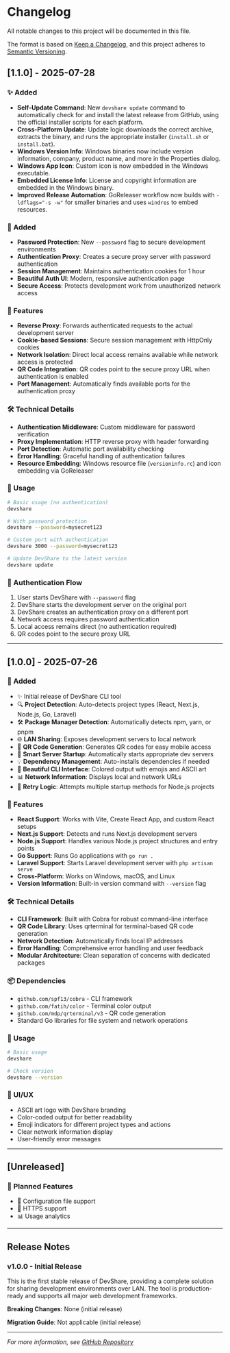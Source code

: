 # Changelog

All notable changes to this project will be documented in this file.

The format is based on [Keep a Changelog](https://keepachangelog.com/en/1.0.0/),
and this project adheres to [Semantic Versioning](https://semver.org/spec/v2.0.0.html).

## [1.1.0] - 2025-07-28

### ✨ Added
- **Self-Update Command**: New `devshare update` command to automatically check for and install the latest release from GitHub, using the official installer scripts for each platform.
- **Cross-Platform Update**: Update logic downloads the correct archive, extracts the binary, and runs the appropriate installer (`install.sh` or `install.bat`).
- **Windows Version Info**: Windows binaries now include version information, company, product name, and more in the Properties dialog.
- **Windows App Icon**: Custom icon is now embedded in the Windows executable.
- **Embedded License Info**: License and copyright information are embedded in the Windows binary.
- **Improved Release Automation**: GoReleaser workflow now builds with `-ldflags="-s -w"` for smaller binaries and uses `windres` to embed resources.

### 🔐 Added
- **Password Protection**: New `--password` flag to secure development environments
- **Authentication Proxy**: Creates a secure proxy server with password authentication
- **Session Management**: Maintains authentication cookies for 1 hour
- **Beautiful Auth UI**: Modern, responsive authentication page
- **Secure Access**: Protects development work from unauthorized network access

### 🎯 Features
- **Reverse Proxy**: Forwards authenticated requests to the actual development server
- **Cookie-based Sessions**: Secure session management with HttpOnly cookies
- **Network Isolation**: Direct local access remains available while network access is protected
- **QR Code Integration**: QR codes point to the secure proxy URL when authentication is enabled
- **Port Management**: Automatically finds available ports for the authentication proxy

### 🛠️ Technical Details
- **Authentication Middleware**: Custom middleware for password verification
- **Proxy Implementation**: HTTP reverse proxy with header forwarding
- **Port Detection**: Automatic port availability checking
- **Error Handling**: Graceful handling of authentication failures
- **Resource Embedding**: Windows resource file (`versioninfo.rc`) and icon embedding via GoReleaser

### 🚀 Usage
```bash
# Basic usage (no authentication)
devshare

# With password protection
devshare --password=mysecret123

# Custom port with authentication
devshare 3000 --password=mysecret123

# Update DevShare to the latest version
devshare update
```

### 🔐 Authentication Flow
1. User starts DevShare with `--password` flag
2. DevShare starts the development server on the original port
3. DevShare creates an authentication proxy on a different port
4. Network access requires password authentication
5. Local access remains direct (no authentication required)
6. QR codes point to the secure proxy URL

---

## [1.0.0] - 2025-07-26

### 🎉 Added
- ✨ Initial release of DevShare CLI tool
- 🔍 **Project Detection**: Auto-detects project types (React, Next.js, Node.js, Go, Laravel)
- 🛠️ **Package Manager Detection**: Automatically detects npm, yarn, or pnpm
- 🌐 **LAN Sharing**: Exposes development servers to local network
- 📱 **QR Code Generation**: Generates QR codes for easy mobile access
- 🚀 **Smart Server Startup**: Automatically starts appropriate dev servers
- 💡 **Dependency Management**: Auto-installs dependencies if needed
- 🎨 **Beautiful CLI Interface**: Colored output with emojis and ASCII art
- 📊 **Network Information**: Displays local and network URLs
- 🔄 **Retry Logic**: Attempts multiple startup methods for Node.js projects

### 🎯 Features
- **React Support**: Works with Vite, Create React App, and custom React setups
- **Next.js Support**: Detects and runs Next.js development servers
- **Node.js Support**: Handles various Node.js project structures and entry points
- **Go Support**: Runs Go applications with `go run .`
- **Laravel Support**: Starts Laravel development server with `php artisan serve`
- **Cross-Platform**: Works on Windows, macOS, and Linux
- **Version Information**: Built-in version command with `--version` flag

### 🛠️ Technical Details
- **CLI Framework**: Built with Cobra for robust command-line interface
- **QR Code Library**: Uses qrterminal for terminal-based QR code generation
- **Network Detection**: Automatically finds local IP addresses
- **Error Handling**: Comprehensive error handling and user feedback
- **Modular Architecture**: Clean separation of concerns with dedicated packages

### 📦 Dependencies
- `github.com/spf13/cobra` - CLI framework
- `github.com/fatih/color` - Terminal color output
- `github.com/mdp/qrterminal/v3` - QR code generation
- Standard Go libraries for file system and network operations

### 🚀 Usage
```bash
# Basic usage
devshare

# Check version
devshare --version
```

### 🎨 UI/UX
- ASCII art logo with DevShare branding
- Color-coded output for better readability
- Emoji indicators for different project types and actions
- Clear network information display
- User-friendly error messages

---

## [Unreleased]

### 🔮 Planned Features
- 🔧 Configuration file support
- 🔐 HTTPS support
- 📊 Usage analytics
---

## Release Notes

### v1.0.0 - Initial Release
This is the first stable release of DevShare, providing a complete solution for sharing development environments over LAN. The tool is production-ready and supports all major web development frameworks.

**Breaking Changes**: None (initial release)

**Migration Guide**: Not applicable (initial release)

---

*For more information, see [GitHub Repository](https://github.com/abdorrahmani/devshare)* 